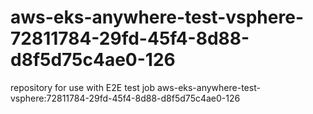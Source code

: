# aws-eks-anywhere-test-vsphere-72811784-29fd-45f4-8d88-d8f5d75c4ae0-126
repository for use with E2E test job aws-eks-anywhere-test-vsphere:72811784-29fd-45f4-8d88-d8f5d75c4ae0-126
